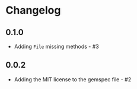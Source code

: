 # Changelog

## 0.1.0

* Adding `File` missing methods - #3

## 0.0.2

* Adding the MIT license to the gemspec file - #2

